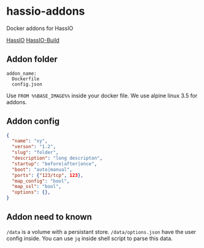# hassio-addons
Docker addons for HassIO

[HassIO](https://github.com/pvizeli/hassio)
[HassIO-Build](https://github.com/pvizeli/hassio-build)

## Addon folder

```
addon_name:
  Dockerfile
  config.json
```

Use `FROM %%BASE_IMAGE%%` inside your docker file. We use alpine linux 3.5 for addons.

## Addon config

```json
{
  "name": "xy",
  "verson": "1.2",
  "slug": "folder",
  "description": "long descripton",
  "startup": "before|after|once",
  "boot": "auto|manual",
  "ports": {"123/tcp", 123},
  "map_config": "bool",
  "map_ssl": "bool",
  "options": {},
}
```

## Addon need to known
`/data` is a volume with a persistant store. `/data/options.json` have the user config inside. You can use `jq` inside shell script to parse this data.
